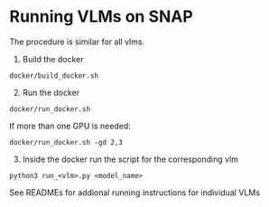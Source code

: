 # Running VLMs on SNAP

The procedure is similar for all vlms.

1. Build the docker

`docker/build_docker.sh`

2. Run the docker

`docker/run_docker.sh`

If more than one GPU is needed:

`docker/run_docker.sh -gd 2,3`

3. Inside the docker run the script for the corresponding vlm

`python3 run_<vlm>.py <model_name>`

See READMEs for addional running instructions for individual VLMs